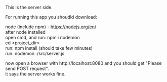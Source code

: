 This is the server side.

For running this app you shoudld download:

node (include npm) - https://nodejs.org/en/ <br/>
after node installed <br/>
open cmd, and run: npm i nodemon <br/>
cd <project_dir> <br/>
run: npm install (should take few minutes) <br/>
run: nodemon ./src/server.js <br/>

now open a browser with http://localhost:8080 and you should get "Please send POST request". <br/>
it says the server works fine.
